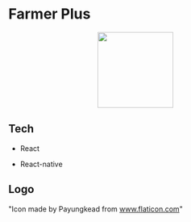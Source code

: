 # Farmer Plus

<p align="center">
  <img width="150" height="150" src="https://user-images.githubusercontent.com/28515389/101990115-e1cd3000-3cb5-11eb-9d31-930cbe26e2bd.png">
</p>


## Tech

- React

- React-native

## Logo

"Icon made by Payungkead from www.flaticon.com"

